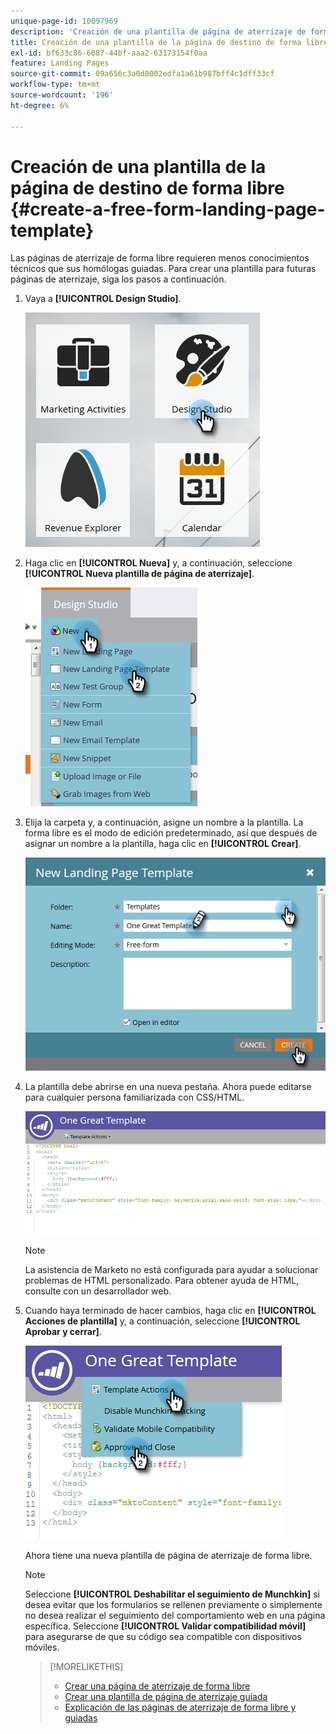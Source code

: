 ```yaml
---
unique-page-id: 10097969
description: 'Creación de una plantilla de página de aterrizaje de forma libre: documentos de Marketo, documentación del producto'
title: Creación de una plantilla de la página de destino de forma libre
exl-id: bf633c86-6087-44bf-aaa2-63173154f0aa
feature: Landing Pages
source-git-commit: 09a656c3a0d0002edfa1a61b987bff4c1dff33cf
workflow-type: tm+mt
source-wordcount: '196'
ht-degree: 6%

---
```


# Creación de una plantilla de la página de destino de forma libre {#create-a-free-form-landing-page-template}

Las páginas de aterrizaje de forma libre requieren menos conocimientos técnicos que sus homólogas guiadas. Para crear una plantilla para futuras páginas de aterrizaje, siga los pasos a continuación.

1. Vaya a **[!UICONTROL Design Studio]**.

   ![](assets/one.png)

1. Haga clic en **[!UICONTROL Nueva]** y, a continuación, seleccione **[!UICONTROL Nueva plantilla de página de aterrizaje]**.

   ![](assets/two.png)

1. Elija la carpeta y, a continuación, asigne un nombre a la plantilla. La forma libre es el modo de edición predeterminado, así que después de asignar un nombre a la plantilla, haga clic en **[!UICONTROL Crear]**.

   ![](assets/three.png)

1. La plantilla debe abrirse en una nueva pestaña. Ahora puede editarse para cualquier persona familiarizada con CSS/HTML.

   ![](assets/four.png)

   >[!NOTE]
   >
   >La asistencia de Marketo no está configurada para ayudar a solucionar problemas de HTML personalizado. Para obtener ayuda de HTML, consulte con un desarrollador web.

1. Cuando haya terminado de hacer cambios, haga clic en **[!UICONTROL Acciones de plantilla]** y, a continuación, seleccione **[!UICONTROL Aprobar y cerrar]**.

   ![](assets/five.png)

   Ahora tiene una nueva plantilla de página de aterrizaje de forma libre.

   >[!NOTE]
   >
   >Seleccione **[!UICONTROL Deshabilitar el seguimiento de Munchkin]** si desea evitar que los formularios se rellenen previamente o simplemente no desea realizar el seguimiento del comportamiento web en una página específica.
   >Seleccione **[!UICONTROL Validar compatibilidad móvil]** para asegurarse de que su código sea compatible con dispositivos móviles.

   >[!MORELIKETHIS]
   >
   >* [Crear una página de aterrizaje de forma libre](/help/marketo/product-docs/demand-generation/landing-pages/free-form-landing-pages/create-a-free-form-landing-page.md)
   >* [Crear una plantilla de página de aterrizaje guiada](/help/marketo/product-docs/demand-generation/landing-pages/landing-page-templates/create-a-guided-landing-page-template.md)
   >* [Explicación de las páginas de aterrizaje de forma libre y guiadas](/help/marketo/product-docs/demand-generation/landing-pages/understanding-landing-pages/understanding-free-form-vs-guided-landing-pages.md)
